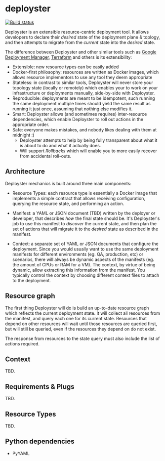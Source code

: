 # deployster

[![Build status](https://badge.buildkite.com/b085786cdaac1f36a044eb99de470c4b8815a4ccd92281967c.svg)](https://buildkite.com/infolinks/infolinks-slash-deployster-ci)

Deployster is an extensible resource-centric deployment tool. It allows
developers to declare their _desired_ state of the deployment plane &
toplogy, and then attempts to migrate from the _current_ state into the
_desired_ state.

The difference between Deployster and other similar tools such as
[Google Deployment Manager](https://cloud.google.com/deployment-manager/docs/configuration/supported-resource-types),
[Terraform](https://www.terraform.io/docs/providers/external/data_source.html) and
others is its extensibility:

- Extensible: new resource types can be easily added
- Docker-first philosophy: resources are written as Docker images, which
allows resource implementors to use any tool they deem appropriate
- Stateless: in contrast to similar tools, Deployster will never store
your topology state (locally or remotely) which enables your to work on
your infrastructure or deployments manually, side-by-side with Deployster.
- Reproducible: deployments are meant to be idempotent, such running the
same deployment multiple times should yield the same result as running
it just once, assuming that nothing else modifies it.
- Smart: Deployster allows (and sometimes requires) inter-resource
dependencies, which enable Deployster to roll out actions in the
appropriate order.
- Safe: everyone makes mistakes, and nobody likes dealing with them at
midnight :)
    - Deployster attempts to help by being fully transparent about
    what it is about to do and what it actually does.
    - Will support _Rollbacks_ which will enable you to more easily
    recover from accidental roll-outs.

## Architecture

Deployster mechanics is built around three main components:

- Resource Types: each resource type is essentially a Docker image that
implements a simple contract that allows receiving configuration,
querying the resource state, and performing an action.

- Manifest: a YAML or JSON document (TBD) written by the
deployer or developer, that describes _how_ the final state should be.
It's Deployster's job to use this manifest to _discover_ the current
state, and then plan the set of actions that will migrate it to the
_desired_ state as described in the manifest.

- Context: a separate set of YAML or JSON documents that configure
the deployment. Since you would usually want to use the same deployment
manifests for different environments (eg. QA, production, etc) or
scenarios, there will always be dynamic aspects of the manifests (eg.
the amount of CPUs or RAM for a VM). The context, by virtue of being
dynamic, allow extracting this information from the manifest. You
typically control the context by choosing different context files to
attach to the deployment.

## Resource graph

The first thing Deployster will do is build an up-to-date resource graph
which reflects the current deployment state. It will collect all
resources from the manifest, and query each one for its current state.
Resources that depend on other resources will wait until those resources
are queried first, but will still be queried, even if the resources they
depend on do not exist.

The response from resources to the state query must also include the
list of actions required.

## Context

TBD.

## Requirements & Plugs

TBD.

## Resource Types

TBD.

## Python dependencies

* PyYAML
